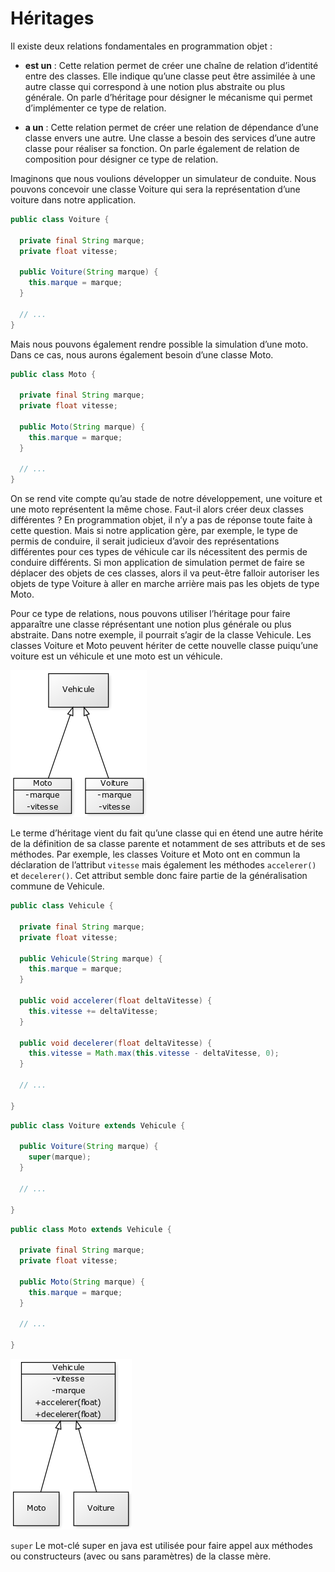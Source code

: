 # Héritages

Il existe deux relations fondamentales en programmation objet :

* **est un** : Cette relation permet de créer une chaîne de relation d’identité entre des classes. Elle indique qu’une classe peut être assimilée à une autre classe qui correspond à une notion plus abstraite ou plus générale. On parle d’héritage pour désigner le mécanisme qui permet d’implémenter ce type de relation.

* **a un** : Cette relation permet de créer une relation de dépendance d’une classe envers une autre. Une classe a besoin des services d’une autre classe pour réaliser sa fonction. On parle également de relation de composition pour désigner ce type de relation.

Imaginons que nous voulions développer un simulateur de conduite. Nous pouvons concevoir une classe Voiture qui sera la représentation d’une voiture dans notre application.

``` java
public class Voiture {

  private final String marque;
  private float vitesse;

  public Voiture(String marque) {
    this.marque = marque;
  }

  // ...
}
```

Mais nous pouvons également rendre possible la simulation d’une moto. Dans ce cas, nous aurons également besoin d’une classe Moto.

``` java
public class Moto {

  private final String marque;
  private float vitesse;

  public Moto(String marque) {
    this.marque = marque;
  }

  // ...
}
```

On se rend vite compte qu’au stade de notre développement, une voiture et une moto représentent la même chose. Faut-il alors créer deux classes différentes ? En programmation objet, il n’y a pas de réponse toute faite à cette question. Mais si notre application gère, par exemple, le type de permis de conduire, il serait judicieux d’avoir des représentations différentes pour ces types de véhicule car ils nécessitent des permis de conduire différents. Si mon application de simulation permet de faire se déplacer des objets de ces classes, alors il va peut-être falloir autoriser les objets de type Voiture à aller en marche arrière mais pas les objets de type Moto.

Pour ce type de relations, nous pouvons utiliser l’héritage pour faire apparaître une classe réprésentant une notion plus générale ou plus abstraite. Dans notre exemple, il pourrait s’agir de la classe Vehicule. Les classes Voiture et Moto peuvent hériter de cette nouvelle classe puiqu’une voiture est un véhicule et une moto est un véhicule.

![heritage](img/heritage_vehicule.png)

Le terme d’héritage vient du fait qu’une classe qui en étend une autre hérite de la définition de sa classe parente et notamment de ses attributs et de ses méthodes. Par exemple, les classes Voiture et Moto ont en commun la déclaration de l’attribut ```vitesse``` mais également les méthodes ```accelerer()``` et ```decelerer()```. Cet attribut semble donc faire partie de la généralisation commune de Vehicule.

``` java
public class Vehicule {

  private final String marque;
  private float vitesse;

  public Vehicule(String marque) {
    this.marque = marque;
  }

  public void accelerer(float deltaVitesse) {
    this.vitesse += deltaVitesse;
  }

  public void decelerer(float deltaVitesse) {
    this.vitesse = Math.max(this.vitesse - deltaVitesse, 0);
  }

  // ...

}
```

``` java
public class Voiture extends Vehicule {

  public Voiture(String marque) {
    super(marque);
  }

  // ...

}
```

``` java
public class Moto extends Vehicule {

  private final String marque;
  private float vitesse;

  public Moto(String marque) {
    this.marque = marque;
  }

  // ...

}
```

![heritage](img/heritage_vehicule_attribut_vitesse_marque.png)

```super``` Le mot-clé super en java est utilisée pour faire appel aux méthodes ou constructeurs (avec ou sans paramètres) de la classe mère.
